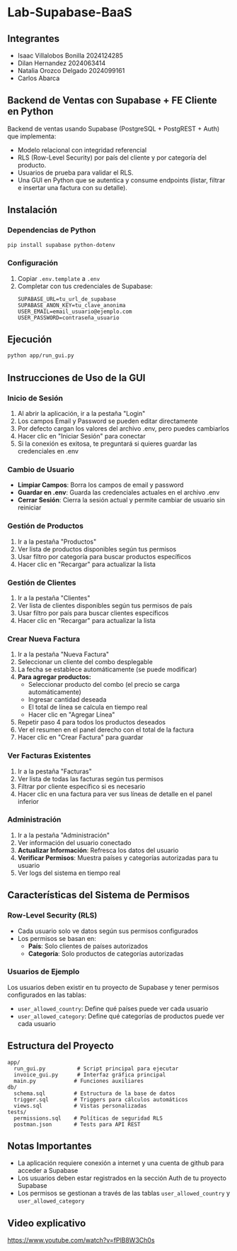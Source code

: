 # Lab-Supabase-BaaS

## Integrantes
- Isaac Villalobos Bonilla 2024124285
- Dilan Hernandez 2024063414
- Natalia Orozco Delgado 2024099161
- Carlos Abarca

## Backend de Ventas con Supabase + FE Cliente en Python
Backend de ventas usando Supabase (PostgreSQL + PostgREST + Auth) que implementa:
- Modelo relacional con integridad referencial
- RLS (Row-Level Security) por país del cliente y por categoría del producto.
- Usuarios de prueba para validar el RLS.
- Una GUI en Python que se autentica y consume endpoints (listar, filtrar e insertar una factura con su detalle).

## Instalación

### Dependencias de Python
```bash
pip install supabase python-dotenv
```

### Configuración
1. Copiar `.env.template` a `.env`
2. Completar con tus credenciales de Supabase:
   ```
   SUPABASE_URL=tu_url_de_supabase
   SUPABASE_ANON_KEY=tu_clave_anonima
   USER_EMAIL=email_usuario@ejemplo.com
   USER_PASSWORD=contraseña_usuario
   ```

## Ejecución
```bash
python app/run_gui.py
```

## Instrucciones de Uso de la GUI

### Inicio de Sesión
1. Al abrir la aplicación, ir a la pestaña "Login"
2. Los campos Email y Password se pueden editar directamente
3. Por defecto cargan los valores del archivo .env, pero puedes cambiarlos
4. Hacer clic en "Iniciar Sesión" para conectar
5. Si la conexión es exitosa, te preguntará si quieres guardar las credenciales en .env

### Cambio de Usuario
- **Limpiar Campos**: Borra los campos de email y password
- **Guardar en .env**: Guarda las credenciales actuales en el archivo .env
- **Cerrar Sesión**: Cierra la sesión actual y permite cambiar de usuario sin reiniciar

### Gestión de Productos
1. Ir a la pestaña "Productos"
2. Ver lista de productos disponibles según tus permisos
3. Usar filtro por categoría para buscar productos específicos
4. Hacer clic en "Recargar" para actualizar la lista

### Gestión de Clientes
1. Ir a la pestaña "Clientes"
2. Ver lista de clientes disponibles según tus permisos de país
3. Usar filtro por país para buscar clientes específicos
4. Hacer clic en "Recargar" para actualizar la lista

### Crear Nueva Factura
1. Ir a la pestaña "Nueva Factura"
2. Seleccionar un cliente del combo desplegable
3. La fecha se establece automáticamente (se puede modificar)
4. **Para agregar productos:**
   - Seleccionar producto del combo (el precio se carga automáticamente)
   - Ingresar cantidad deseada
   - El total de línea se calcula en tiempo real
   - Hacer clic en "Agregar Línea"
5. Repetir paso 4 para todos los productos deseados
6. Ver el resumen en el panel derecho con el total de la factura
7. Hacer clic en "Crear Factura" para guardar

### Ver Facturas Existentes
1. Ir a la pestaña "Facturas"
2. Ver lista de todas las facturas según tus permisos
3. Filtrar por cliente específico si es necesario
4. Hacer clic en una factura para ver sus líneas de detalle en el panel inferior

### Administración
1. Ir a la pestaña "Administración"
2. Ver información del usuario conectado
3. **Actualizar Información**: Refresca los datos del usuario
4. **Verificar Permisos**: Muestra países y categorías autorizadas para tu usuario
5. Ver logs del sistema en tiempo real

## Características del Sistema de Permisos

### Row-Level Security (RLS)
- Cada usuario solo ve datos según sus permisos configurados
- Los permisos se basan en:
  - **País**: Solo clientes de países autorizados
  - **Categoría**: Solo productos de categorías autorizadas

### Usuarios de Ejemplo
Los usuarios deben existir en tu proyecto de Supabase y tener permisos configurados en las tablas:
- `user_allowed_country`: Define qué países puede ver cada usuario
- `user_allowed_category`: Define qué categorías de productos puede ver cada usuario

## Estructura del Proyecto
```
app/
  run_gui.py          # Script principal para ejecutar
  invoice_gui.py      # Interfaz gráfica principal
  main.py            # Funciones auxiliares
db/
  schema.sql         # Estructura de la base de datos
  trigger.sql        # Triggers para cálculos automáticos
  views.sql          # Vistas personalizadas
tests/
  permissions.sql    # Políticas de seguridad RLS
  postman.json       # Tests para API REST
```

## Notas Importantes
- La aplicación requiere conexión a internet y una cuenta de github para acceder a Supabase
- Los usuarios deben estar registrados en la sección Auth de tu proyecto Supabase
- Los permisos se gestionan a través de las tablas `user_allowed_country` y `user_allowed_category`

## Video explicativo
https://www.youtube.com/watch?v=fPlB8W3Ch0s
